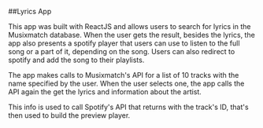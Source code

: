 ##Lyrics App

This app was built with ReactJS and allows users to search for lyrics in the Musixmatch database.
When the user gets the result, besides the lyrics, the app also presents a spotify player that users can use to listen to the full song or a part of it, depending on the song. 
Users can also redirect to spotify and add the song to their playlists.

The app makes calls to Musixmatch's API for a list of 10 tracks with the name specified by the user. When the user selects one, the app calls the API again the get the lyrics and information about the artist. 

This info is used to call Spotify's API that returns with the track's ID, that's then used to build the preview player.
